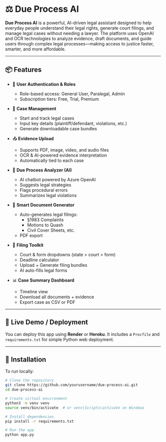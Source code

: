 # ⚖️ Due Process AI

**Due Process AI** is a powerful, AI-driven legal assistant designed to help everyday people understand their legal rights, generate court filings, and manage legal cases without needing a lawyer. The platform uses OpenAI and OCR technologies to analyze evidence, draft documents, and guide users through complex legal processes—making access to justice faster, smarter, and more affordable.

---

## 📦 Features

- 🔐 **User Authentication & Roles**
  - Role-based access: General User, Paralegal, Admin
  - Subscription tiers: Free, Trial, Premium

- 📁 **Case Management**
  - Start and track legal cases
  - Input key details (plaintiff/defendant, violations, etc.)
  - Generate downloadable case bundles

- 📤 **Evidence Upload**
  - Supports PDF, image, video, and audio files
  - OCR & AI-powered evidence interpretation
  - Automatically tied to each case

- 🧠 **Due Process Analyzer (AI)**
  - AI chatbot powered by Azure OpenAI
  - Suggests legal strategies
  - Flags procedural errors
  - Summarizes legal violations

- 📄 **Smart Document Generator**
  - Auto-generates legal filings:
    - §1983 Complaints
    - Motions to Quash
    - Civil Cover Sheets, etc.
  - PDF export

- 🧰 **Filing Toolkit**
  - Court & form dropdowns (state > court > form)
  - Deadline calculator
  - Upload + Generate filing bundles
  - AI auto-fills legal forms

- 📊 **Case Summary Dashboard**
  - Timeline view
  - Download all documents + evidence
  - Export case as CSV or PDF

---

## 🚀 Live Demo / Deployment

You can deploy this app using **Render** or **Heroku**. It includes a `Procfile` and `requirements.txt` for simple Python web deployment.

---

## 🔧 Installation

To run locally:

```bash
# Clone the repository
git clone https://github.com/yourusername/due-process-ai.git
cd due-process-ai

# Create virtual environment
python3 -m venv venv
source venv/bin/activate  # or venv\Scripts\activate on Windows

# Install dependencies
pip install -r requirements.txt

# Run the app
python app.py
